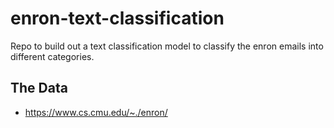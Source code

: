 # enron-text-classification
Repo to build out a text classification model to classify the enron emails into different categories.

## The Data
- https://www.cs.cmu.edu/~./enron/